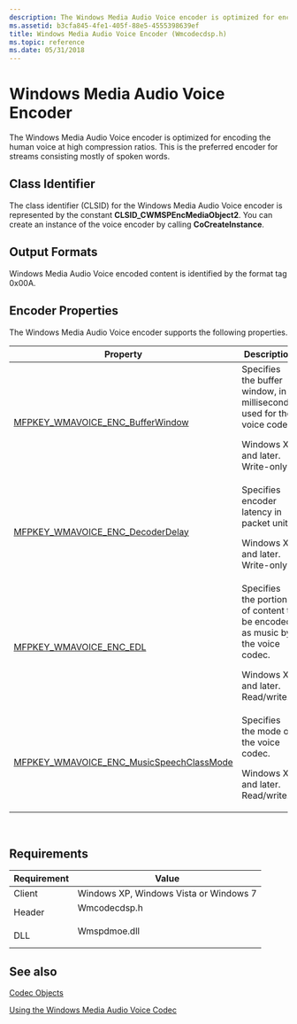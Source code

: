 ```yaml
---
description: The Windows Media Audio Voice encoder is optimized for encoding the human voice at high compression ratios. This is the preferred encoder for streams consisting mostly of spoken words.
ms.assetid: b3cfa845-4fe1-405f-88e5-4555398639ef
title: Windows Media Audio Voice Encoder (Wmcodecdsp.h)
ms.topic: reference
ms.date: 05/31/2018
---
```


# Windows Media Audio Voice Encoder

The Windows Media Audio Voice encoder is optimized for encoding the human voice at high compression ratios. This is the preferred encoder for streams consisting mostly of spoken words.

## Class Identifier

The class identifier (CLSID) for the Windows Media Audio Voice encoder is represented by the constant **CLSID\_CWMSPEncMediaObject2**. You can create an instance of the voice encoder by calling **CoCreateInstance**.

## Output Formats

Windows Media Audio Voice encoded content is identified by the format tag 0x00A.

## Encoder Properties

The Windows Media Audio Voice encoder supports the following properties.



<table>
<thead>
<tr class="header">
<th>Property</th>
<th>Description</th>
</tr>
</thead>
<tbody>
<tr class="odd">
<td><a href="mfpkey-wmavoice-enc-bufferwindowproperty.md">MFPKEY_WMAVOICE_ENC_BufferWindow</a></td>
<td>Specifies the buffer window, in milliseconds, used for the voice codec.<br/> <dl> Windows XP and later.<br />
Write-only.<br />
</dl></td>
</tr>
<tr class="even">
<td><a href="mfpkey-wmavoice-enc-decoderdelayproperty.md">MFPKEY_WMAVOICE_ENC_DecoderDelay</a></td>
<td>Specifies encoder latency in packet units.<br/> <dl> Windows XP and later.<br />
Write-only.<br />
</dl></td>
</tr>
<tr class="odd">
<td><a href="mfpkey-wmavoice-enc-edlproperty.md">MFPKEY_WMAVOICE_ENC_EDL</a></td>
<td>Specifies the portions of content to be encoded as music by the voice codec.<br/> <dl> Windows XP and later.<br />
Read/write.<br />
</dl></td>
</tr>
<tr class="even">
<td><a href="mfpkey-wmavoice-enc-musicspeechclassmodeproperty.md">MFPKEY_WMAVOICE_ENC_MusicSpeechClassMode</a></td>
<td>Specifies the mode of the voice codec.<br/> <dl> Windows XP and later.<br />
Read/write.<br />
</dl></td>
</tr>
</tbody>
</table>



 

## Requirements



| Requirement | Value |
|-------------------|-----------------------------------------------------------------------------------------|
| Client<br/> | Windows XP, Windows Vista or Windows 7<br/>                                       |
| Header<br/> | <dl> <dt>Wmcodecdsp.h</dt> </dl> |
| DLL<br/>    | <dl> <dt>Wmspdmoe.dll</dt> </dl> |



## See also

<dl> <dt>

[Codec Objects](codecobjects.md)
</dt> <dt>

[Using the Windows Media Audio Voice Codec](usingthewindowsmediaaudio9voicecodec.md)
</dt> </dl>

 

 




